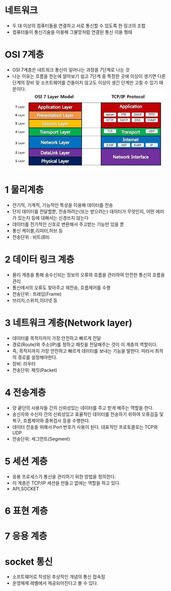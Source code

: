 # 네트워크
- 두 대 이상의 컴퓨터들을 연결하고 서로 통신할 수 있도록 한 링크의 조합
- 컴퓨터들이 통신기술을 이용해 그물망처럼 연결된 통신 이용 형태
# OSI 7계층
- OSI 7계층은 네트워크 통신이 일어나는 과정을 7단계로 나눈 것
- 나눈 이유는 흐름을 한눈에 알아보기 쉽고 7단계 중 특정한 곳에 이상이 생기면 다른 단계의 장비 및 소프트웨어를 건들이지 않고도 이상이 생긴 단계만 고칠 수 있기 때문이다.
![img](./%EC%B0%B8%EA%B3%A0.jpg)
# 1 물리계층
- 전기적, 기계적, 기능적인 특성을 이용해 데이터를 전송
- 단지 데이터를 전달할뿐, 전송하려는(또는 받으려는) 데이터가 무엇인지, 어떤 에러가 있는지 등에 대해서는 신경쓰지 않는다
- 데이터를 전기적인 신호로 변환해서 주고받는 기능만 있을 뿐
- 통신 케이블,리피터,허브 등
- 전송단위 : 비트(Bit)
# 2 데이터 링크 계층
- 물리 계층을 통해 송수신되는 정보의 오류와 흐름을 관리하여 안전한 통신의 흐름을 관리
- 통신에서의 오류도 찾아주고 재전송, 흐름제어를 수행
- 전송단위 : 프레임(Frame)
- 브리지,스위치,이더넷 등
# 3 네트워크 계층(Network layer)
- 데이터를 목적지까지 가장 안전하고 빠르게 전달
- 경로(Route)와 주소(IP)를 정하고 패킷을 전달해주는 것이 이 계층의 역할이다.
- 즉, 목적지까지 가장 안전하고 빠르게 데이터를 보내는 기능을 말한다. 따라서 최적의 경로를 설정해야한다.
- 장비: 라우터
- 전송단위: 패킷(Packet)
# 4 전송계층
- 양 끝단의 사용자들 간의 신뢰성있는 데이터를 주고 받게 해주는 역할을 한다.
- 송신자와 수신자 간의 신뢰성있고 효율적인 데이터를 전송하기 위하여 오류검출 및 복구, 흐름제어와 중복검사 등을 수행한다.
- 데이터 전송을 위해서 Port 번호가 사용이 된다. 대표적인 프로토콜로는 TCP와 UDP
- 전송단위: 세그먼트(Segment)
# 5 세션 계층
- 응용 프로세스가 통신을 관리하기 위한 방법을 정의한다.
- 이 계층은 TCP/IP 세션을 만들고 없애는 역할을 하고 있다.
- API,SOCKET
# 6 표현 계층
# 7 응용 계층

# socket 통신
- 소프트웨어로 작성된 추상적인 개념의 통신 접속점
- 운영체제 레벨에서 제공되어진다고 볼 수 있다.
